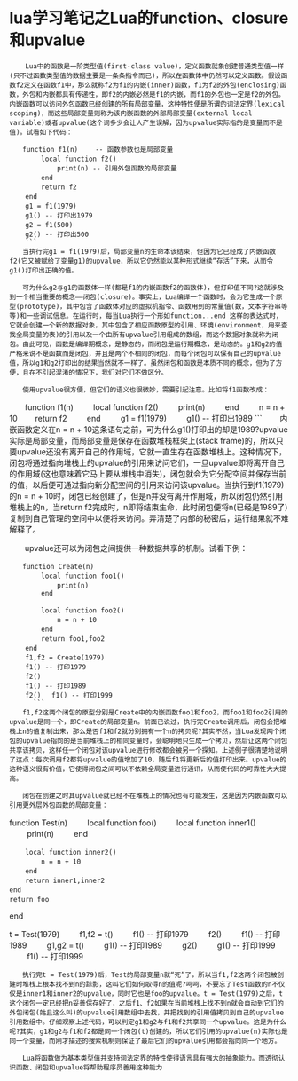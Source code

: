 #        lua学习笔记之Lua的function、closure和upvalue
     
        Lua中的函数是一阶类型值(first-class value)，定义函数就象创建普通类型值一样(只不过函数类型值的数据主要是一条条指令而已)，所以在函数体中仍然可以定义函数。假设函数f2定义在函数f1中，那么就称f2为f1的内嵌(inner)函数，f1为f2的外包(enclosing)函数，外包和内嵌都具有传递性，即f2的内嵌必然是f1的内嵌，而f1的外包也一定是f2的外包。内嵌函数可以访问外包函数已经创建的所有局部变量，这种特性便是所谓的词法定界(lexical scoping)，而这些局部变量则称为该内嵌函数的外部局部变量(external local variable)或者upvalue(这个词多少会让人产生误解，因为upvalue实际指的是变量而不是值)。试看如下代码：
```
　　function f1(n) 　　-- 函数参数也是局部变量 　　
        local function f2() 　　
            print(n) -- 引用外包函数的局部变量 　　
        end 　　
        return f2 　　
    end 　　
    g1 = f1(1979) 　　
    g1() -- 打印出1979 　　
    g2 = f1(500) 　　
    g2() -- 打印出500
    ```
　　当执行完g1 = f1(1979)后，局部变量n的生命本该结束，但因为它已经成了内嵌函数f2(它又被赋给了变量g1)的upvalue，所以它仍然能以某种形式继续“存活”下来，从而令g1()打印出正确的值。

　　可为什么g2与g1的函数体一样(都是f1的内嵌函数f2的函数体)，但打印值不同?这就涉及到一个相当重要的概念——闭包(closure)。事实上，Lua编译一个函数时，会为它生成一个原型(prototype)，其中包含了函数体对应的虚拟机指令、函数用到的常量值(数，文本字符串等等)和一些调试信息。在运行时，每当Lua执行一个形如function...end 这样的表达式时，它就会创建一个新的数据对象，其中包含了相应函数原型的引用、环境(environment，用来查找全局变量的表)的引用以及一个由所有upvalue引用组成的数组，而这个数据对象就称为闭包。由此可见，函数是编译期概念，是静态的，而闭包是运行期概念，是动态的。g1和g2的值严格来说不是函数而是闭包，并且是两个不相同的闭包，而每个闭包可以保有自己的upvalue值，所以g1和g2打印出的结果当然就不一样了。虽然闭包和函数是本质不同的概念，但为了方便，且在不引起混淆的情况下，我们对它们不做区分。

　　使用upvalue很方便，但它们的语义也很微妙，需要引起注意。比如将f1函数改成：
```
　　function f1(n) 　　
        local function f2() 　　
            print(n) 　　
        end 　　
        n = n + 10　　
        return f2 　　
    end 　　
    g1 = f1(1979) 　　
    g1() -- 打印出1989
      ```
　　内嵌函数定义在n = n + 10这条语句之前，可为什么g1()打印出的却是1989?upvalue实际是局部变量，而局部变量是保存在函数堆栈框架上(stack frame)的，所以只要upvalue还没有离开自己的作用域，它就一直生存在函数堆栈上。这种情况下，闭包将通过指向堆栈上的upvalue的引用来访问它们，一旦upvalue即将离开自己的作用域(这也意味着它马上要从堆栈中消失)，闭包就会为它分配空间并保存当前的值，以后便可通过指向新分配空间的引用来访问该upvalue。当执行到f1(1979)的n = n + 10时，闭包已经创建了，但是n并没有离开作用域，所以闭包仍然引用堆栈上的n，当return f2完成时，n即将结束生命，此时闭包便将n(已经是1989了)复制到自己管理的空间中以便将来访问。弄清楚了内部的秘密后，运行结果就不难解释了。

　　upvalue还可以为闭包之间提供一种数据共享的机制。试看下例：
```
　　function Create(n) 　　
        local function foo1() 　　
            print(n) 　　
        end 
        
        local function foo2() 　　
            n = n + 10　　
        end 　　
        return foo1,foo2 　　
    end 　　
    f1,f2 = Create(1979) 　　
    f1() -- 打印1979 　　
    f2() 　　
    f1() -- 打印1989 　　
    f2() 　f1() -- 打印1999
      ```
　　f1,f2这两个闭包的原型分别是Create中的内嵌函数foo1和foo2，而foo1和foo2引用的upvalue是同一个，即Create的局部变量n。前面已说过，执行完Create调用后，闭包会把堆栈上n的值复制出来，那么是否f1和f2就分别拥有一个n的拷贝呢?其实不然，当Lua发现两个闭包的upvalue指向的是当前堆栈上的相同变量时，会聪明地只生成一个拷贝，然后让这两个闭包共享该拷贝，这样任一个闭包对该upvalue进行修改都会被另一个探知。上述例子很清楚地说明了这点：每次调用f2都将upvalue的值增加了10，随后f1将更新后的值打印出来。upvalue的这种语义很有价值，它使得闭包之间可以不依赖全局变量进行通讯，从而使代码的可靠性大大提高。

　　闭包在创建之时其upvalue就已经不在堆栈上的情况也有可能发生，这是因为内嵌函数可以引用更外层外包函数的局部变量：
```
function Test(n) 　　
    local function foo() 　　
        local function inner1() 　　
            print(n) 　　
        end 　　
        
        local function inner2() 　　
            n = n + 10　　
        end 　　
        return inner1,inner2 　　
    end 　　
    return foo 　　
end 

t = Test(1979) 　　
f1,f2 = t() 　　
f1() -- 打印1979 　　
f2() 　　
f1() -- 打印1989 　　
g1,g2 = t() 　　
g1() -- 打印1989 　　
g2() 　　
g1() -- 打印1999 　　
f1() -- 打印1999
```
　　执行完t = Test(1979)后，Test的局部变量n就“死”了，所以当f1,f2这两个闭包被创建时堆栈上根本找不到n的踪影，这叫它们如何取得n的值呢?呵呵，不要忘了Test函数的n不仅仅是inner1和inner2的upvalue，同时它也是foo的upvalue。t = Test(1979)之后，t这个闭包一定已经把n妥善保存好了，之后f1、f2如果在当前堆栈上找不到n就会自动到它们的外包闭包(姑且这么叫)的upvalue引用数组中去找，并把找到的引用值拷贝到自己的upvalue引用数组中。仔细观察上述代码，可以判定g1和g2与f1和f2共享同一个upvalue。这是为什么呢?其实，g1和g2与f1和f2都是同一个闭包(t)创建的，所以它们引用的upvalue(n)实际也是同一个变量，而刚才描述的搜索机制则保证了最后它们的upvalue引用都会指向同一个地方。

　　Lua将函数做为基本类型值并支持词法定界的特性使得语言具有强大的抽象能力。而透彻认识函数、闭包和upvalue将帮助程序员善用这种能力